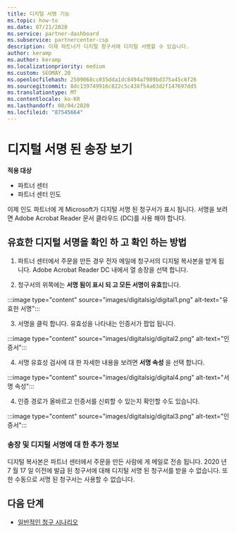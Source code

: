 ```yaml
---
title: 디지털 서명 기능
ms.topic: how-to
ms.date: 07/21/2020
ms.service: partner-dashboard
ms.subservice: partnercenter-csp
description: 이제 파트너가 디지털 청구서에 디지털 서명할 수 있습니다.
author: keramp
ms.author: keramp
ms.localizationpriority: medium
ms.custom: SEOMAY.20
ms.openlocfilehash: 2509068cc035dda1dc8494a7989bd375a45c6f26
ms.sourcegitcommit: 8dc139749916c822c5c438f54a03d2f147697dd5
ms.translationtype: MT
ms.contentlocale: ko-KR
ms.lasthandoff: 08/04/2020
ms.locfileid: "87545664"
---
```

# <a name="view-digitally-signed-invoices"></a>디지털 서명 된 송장 보기

**적용 대상**

- 파트너 센터
- 파트너 센터 인도


이제 인도 파트너에 게 Microsoft가 디지털 서명 된 청구서가 표시 됩니다. 서명을 보려면 Adobe Acrobat Reader 문서 클라우드 (DC)를 사용 해야 합니다.

## <a name="how-to-view-and-insure-a-valid-digital-signature"></a>유효한 디지털 서명을 확인 하 고 확인 하는 방법


1. 파트너 센터에서 주문을 만든 경우 전자 메일에 청구서의 디지털 복사본을 받게 됩니다. Adobe Acrobat Reader DC 내에서 열 송장을 선택 합니다.


2. 청구서의 위쪽에는 **서명 됨이 표시 되 고 모든 서명이 유효**합니다.
 
 :::image type="content" source="images/digitalsig/digital1.png" alt-text="유효한 서명":::

3. 서명을 클릭 합니다. 유효성을 나타내는 인증서가 팝업 됩니다.

:::image type="content" source="images/digitalsig/digital2.png" alt-text="인증서"::: 

4. 서명 유효성 검사에 대 한 자세한 내용을 보려면 **서명 속성** 을 선택 합니다.

:::image type="content" source="images/digitalsig/digital4.png" alt-text="서명 속성"::: 

4. 인증 경로가 올바르고 인증서를 신뢰할 수 있는지 확인할 수도 있습니다.

 :::image type="content" source="images/digitalsig/digital3.png" alt-text="인증서":::

### <a name="additional-information-on-invoices-and-digital-signatures"></a>송장 및 디지털 서명에 대 한 추가 정보

디지털 복사본은 파트너 센터에서 주문을 만든 사람에 게 메일로 전송 됩니다. 2020 년 7 월 17 일 이전에 발급 된 청구서에 대해 디지털 서명 된 청구서를 받을 수 없습니다. 또한 수동으로 서명 된 청구서는 사용할 수 없습니다.

## <a name="next-steps"></a>다음 단계

- [일반적인 청구 시나리오](common-billing-scenarios.md)